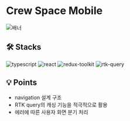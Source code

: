 # Crew Space Mobile
![배너](https://user-images.githubusercontent.com/49540564/141690776-75bca6ec-d802-4aed-98f0-ec30ca441042.png)


## 🛠 Stacks
![typescript](https://img.shields.io/badge/typescript-007acc?style=for-the-badge&logo=typescript&logoColor=white)
![react](https://img.shields.io/badge/-React%20Native-61DAFB?logo=react&logoColor=white&style=for-the-badge)
![redux-toolkit](https://img.shields.io/badge/-Redux%20ToolKit-764abc?logo=redux&logoColor=white&style=for-the-badge)
![rtk-query](https://img.shields.io/badge/-Rtk%20query-eeeeee?logo=redux&logoColor=764abc&style=for-the-badge)


## 💡 Points
* navigation 설계 구조
* RTK query의 캐싱 기능을 적극적으로 활용
* 에러에 따른 사용자 화면 분기 처리

